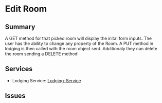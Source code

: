 # Edit Room
## Summary
A GET method for that picked room will display the inital form inputs. The user has the ability to change any property of the Room. A PUT method in lodging is then called with the room object sent. Additionaly they can delete the room sending a DELETE method

## Services
- Lodging Service: [Lodging-Service]

## Issues



[Lodging-Service]: ../../Services/Lodging/Lodging.md